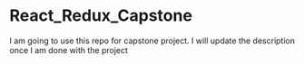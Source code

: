 # React_Redux_Capstone
I am going to use this repo for capstone project. I will update the description once I am done with the project
